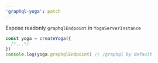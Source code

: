 ```yaml
---
'graphql-yoga': patch
---
```


Expose readonly `graphqlEndpoint` in `YogaServerInstance`

```ts
const yoga = createYoga({
  /*...*/
})
console.log(yoga.graphqlEndpoint) // /graphql by default
```
